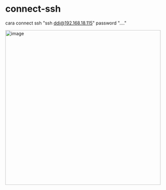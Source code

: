 # connect-ssh
cara connect ssh "ssh ddi@192.168.18.115"
password "...."

<img width="486" alt="image" src="https://user-images.githubusercontent.com/110078907/181158204-88ac134e-307e-4461-b1bc-1527b93c0f48.png">
